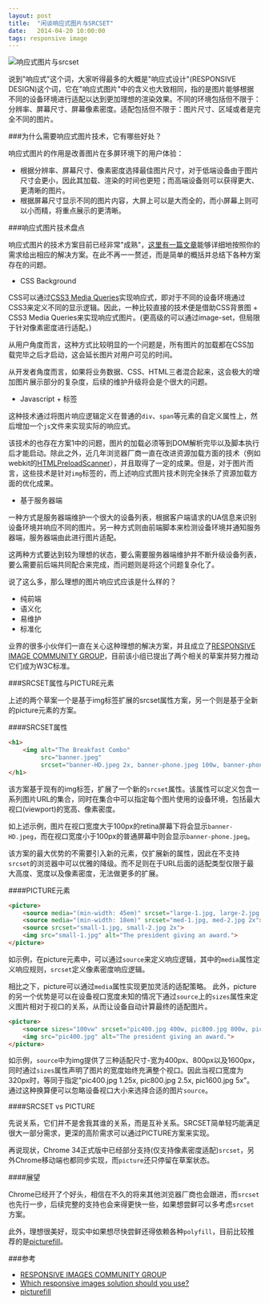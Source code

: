 ```yaml
---
layout: post
title:  "闲谈响应式图片与SRCSET"
date:   2014-04-20 10:00:00
tags: responsive image
---
```


<picture>
    <source srcset="/img/resp/responsive-image-and-srcset-phone.png, /img/resp/responsive-image-and-srcset-phone@2x.png 2x" media="(max-width:500px)">
    <source srcset="/img/resp/responsive-image-and-srcset-tablet.png, /img/resp/responsive-image-and-srcset-tablet@2x.png 2x" media="(max-width:800px)">
    <source srcset="/img/resp/responsive-image-and-srcset-desktop.png, /img/resp/responsive-image-and-srcset-desktop@2x.png 2x" media="(min-width:800px)">
    <img alt="响应式图片与srcset">
</picture>

说到"响应式"这个词，大家听得最多的大概是"响应式设计"(RESPONSIVE DESIGN)这个词，它在"响应式图片"中的含义也大致相同，指的是图片能够根据不同的设备环境进行适配以达到更加理想的渲染效果。不同的环境包括但不限于：分辨率、屏幕尺寸、屏幕像素密度。适配包括但不限于：图片尺寸、区域或者是完全不同的图片。

###为什么需要响应式图片技术，它有哪些好处？

响应式图片的作用是改善图片在多屏环境下的用户体验：

* 根据分辨率、屏幕尺寸、像素密度选择最佳图片尺寸，对于低端设备由于图片尺寸会更小，因此其加载、渲染的时间也更短；而高端设备则可以获得更大、更清晰的图片。
* 根据屏幕尺寸显示不同的图片内容，大屏上可以是大而全的，而小屏幕上则可以小而精，将重点展示的更清晰。

###响应式图片技术盘点

响应式图片的技术方案目前已经非常"成熟"，[这里有一篇文章](http://css-tricks.com/which-responsive-images-solution-should-you-use/)能够详细地按照你的需求给出相应的解决方案。在此不再一一赘述，而是简单的概括并总结下各种方案存在的问题。

* CSS Background

CSS可以通过[CSS3 Media Queries](http://www.w3.org/TR/css3-mediaqueries/)实现响应式，即对于不同的设备环境通过CSS3来定义不同的显示逻辑。因此，一种比较直接的技术便是借助CSS背景图 + CSS3 Media Queries来实现响应式图片。(更高级的可以通过image-set，但局限于针对像素密度进行适配。)

从用户角度而言，这种方式比较明显的一个问题是，所有图片的加载都在CSS加载完毕之后才启动，这会延长图片对用户可见的时间。

从开发者角度而言，如果将业务数据、CSS、HTML三者混合起来，这会极大的增加图片展示部分的复杂度，后续的维护升级将会是个很大的问题。

* Javascript + 标签

这种技术通过将图片响应逻辑定义在普通的`div`、`span`等元素的自定义属性上，然后增加一个`js`文件来实现实际的响应式。

该技术的也存在方案1中的问题，图片的加载必须等到DOM解析完毕以及脚本执行后才能启动。除此之外，近几年浏览器厂商一直在改进资源加载方面的技术（例如webkit的[HTMLPreloadScanner](https://github.com/WebKit/webkit/blob/master/Source/WebCore/html/parser/HTMLPreloadScanner.cpp)），并且取得了一定的成果。但是，对于图片而言，这些技术是针对`img`标签的，而上述响应式图片技术则完全抹杀了资源加载方面的优化成果。

* 基于服务器端

一种方式是服务器端维护一个很大的设备列表，根据客户端请求的UA信息来识别设备环境并响应不同的图片。另一种方式则由前端脚本来检测设备环境并通知服务器端，服务器端由此进行图片适配。

这两种方式要达到较为理想的状态，要么需要服务器端维护并不断升级设备列表，要么需要前后端共同配合来完成，而问题则是将这个问题复杂化了。

说了这么多，那么理想的图片响应式应该是什么样的？

* 纯前端
* 语义化
* 易维护
* 标准化

业界的很多小伙伴们一直在关心这种理想的解决方案，并且成立了[RESPONSIVE IMAGE COMMUNITY GROUP](http://responsiveimages.org/)，目前该小组已提出了两个相关的草案并努力推动它们成为W3C标准。

###SRCSET属性与PICTURE元素

上述的两个草案一个是基于img标签扩展的srcset属性方案，另一个则是基于全新的picture元素的方案。

####SRCSET属性


```html
<h1>
    <img alt="The Breakfast Combo"
         src="banner.jpeg"
         srcset="banner-HD.jpeg 2x, banner-phone.jpeg 100w, banner-phone-HD.jpeg 100w 2x">
</h1>
```


该方案基于现有的img标签，扩展了一个新的`srcset`属性。该属性可以定义包含一系列图片URL的集合，同时在集合中可以指定每个图片使用的设备环境，包括最大视口(viewport)的宽高、像素密度。

如上述示例，图片在视口宽度大于100px的retina屏幕下将会显示`banner-HD.jpeg`，而在视口宽度小于100px的普通屏幕中则会显示`banner-phone.jpeg`。

该方案的最大优势的不需要引入新的元素，仅扩展新的属性，因此在不支持`srcset`的浏览器中可以优雅的降级。而不足则在于URL后面的适配类型仅限于最大高度、宽度以及像素密度，无法做更多的扩展。

####PICTURE元素


```html
<picture>
    <source media="(min-width: 45em)" srcset="large-1.jpg, large-2.jpg 2x">
    <source media="(min-width: 18em)" srcset="med-1.jpg, med-2.jpg 2x">
    <source srcset="small-1.jpg, small-2.jpg 2x">
    <img src="small-1.jpg" alt="The president giving an award.">
</picture>
```


如示例，在picture元素中，可以通过`source`来定义响应逻辑，其中的`media`属性定义响应规则，`srcset`定义像素密度响应逻辑。

相比之下，picture可以通过`media`属性实现更加灵活的适配策略。
此外，picture的另一个优势是可以在设备视口宽度未知的情况下通过`source`上的`sizes`属性来定义图片相对于视口的关系，从而让设备自动计算最终的适配图片。

```html
<picture>
    <source sizes="100vw" srcset="pic400.jpg 400w, pic800.jpg 800w, pic1600.jpg 1600w">
    <img src="pic400.jpg" alt="The president giving an award.">
</picture>
```


如示例，`source`中为img提供了三种适配尺寸-宽为400px、800px以及1600px，同时通过`sizes`属性声明了图片的宽度始终充满整个视口。因此当视口宽度为320px时，等同于指定"pic400.jpg 1.25x, pic800.jpg 2.5x, pic1600.jpg 5x"。通过这种换算便可以忽略设备视口大小来选择合适的图片`source`。

####SRCSET vs PICTURE

先说关系，它们并不是舍我其谁的关系，而是互补关系。SRCSET简单轻巧能满足很大一部分需求，更深的高阶需求可以通过PICTURE方案来实现。

再说现状，Chrome 34正式版中已经部分支持(仅支持像素密度适配)`srcset`，另外Chrome移动端也都同步实现，而`picture`还只停留在草案状态。

####展望

Chrome已经开了个好头，相信在不久的将来其他浏览器厂商也会跟进，而`srcset`也先行一步，后续完整的支持也会来得更快一些，如果想尝鲜可以多考虑`srcset`方案。

此外，理想很美好，现实中如果想尽快尝鲜还得依赖各种`polyfill`，目前比较推荐的是[picturefill](http://scottjehl.github.io/picturefill/)。

###参考

* [RESPONSIVE IMAGES COMMUNITY GROUP](http://responsiveimages.org/)
* [Which responsive images solution should you use?](http://css-tricks.com/which-responsive-images-solution-should-you-use/)
* [picturefill](http://scottjehl.github.io/picturefill/)


